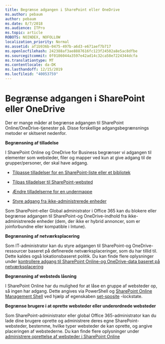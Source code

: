 ```yaml
---
title: Begrænse adgangen i SharePoint eller OneDrive
ms.author: pebaum
author: pebaum
ms.date: 8/7/2018
ms.audience: ITPro
ms.topic: article
ROBOTS: NOINDEX, NOFOLLOW
localization_priority: Normal
ms.assetid: af1b936b-0475-497b-a6d3-e671aef7b717
ms.openlocfilehash: 242388af3ae8887616fc123f24502a8e5ac8dfbe
ms.sourcegitcommit: 0f0186044a3597e42ad14c32ca58e7224344dcfa
ms.translationtype: MT
ms.contentlocale: da-DK
ms.lasthandoff: 12/15/2019
ms.locfileid: "40053759"
---
```

# <a name="restrict-access-in-sharepoint-or-onedrive"></a>Begrænse adgangen i SharePoint eller OneDrive

Der er mange måder at begrænse adgangen til SharePoint Online/OneDrive-tjenester på. Disse forskellige adgangsbegrænsnings metoder er skitseret nedenfor. 

**Begrænsning af tilladelse**

I SharePoint Online og OneDrive for Business begrænser vi adgangen til elementer som websteder, filer og mapper ved kun at give adgang til de grupper/personer, der skal have adgang.

- [Tilpasse tilladelser for en SharePoint-liste eller et bibliotek](https://support.office.com/article/Customize-permissions-for-a-SharePoint-list-or-library-02d770f3-59eb-4910-a608-5f84cc297782)

- [Tilpas tilladelser til SharePoint-websted](https://docs.microsoft.com/sharepoint/customize-sharepoint-site-permissions)

- [Ændre tilladelserne for en undermappe](https://support.office.com/article/Change-the-permissions-on-a-subfolder-5427BD7C-F20A-4F75-8CF2-5359DD45A1A6)

- [Styre adgang fra ikke-administrerede enheder](https://docs.microsoft.com/sharepoint/control-access-from-unmanaged-devices)

Som SharePoint-eller Global administrator i Office 365 kan du blokere eller begrænse adgangen til SharePoint-og OneDrive-indhold fra ikke-administrerede enheder (dem, der ikke er hybrid annoncer, som er joinforbundne eller kompatible i Intune).

**Begrænsning af netværksplacering**

Som IT-administrator kan du styre adgangen til SharePoint-og OneDrive-ressourcer baseret på definerede netværksplaceringer, som du har tillid til. Dette kaldes også lokationsbaseret politik. Du kan finde flere oplysninger under [kontrollere adgang til SharePoint Online-og OneDrive-data baseret på netværksplacering](https://docs.microsoft.com/sharepoint/control-access-based-on-network-location)

**Begrænsning af websteds låsning** 

I SharePoint Online har du mulighed for at låse en gruppe af websteder op, så ingen har adgang. Dette angives via PowerShell og [SharePoint Online Management Shell](https://docs.microsoft.com/powershell/sharepoint/sharepoint-online/connect-sharepoint-online?view=sharepoint-ps) ved hjælp af egenskaben [set-sposite](https://docs.microsoft.com/powershell/module/sharepoint-online/set-sposite?view=sharepoint-ps) -lockstate.

**Begrænse brugere i at oprette websteder eller underordnede websteder**

Som SharePoint-administrator eller global Office 365-administrator kan du lade dine brugere oprette og administrere deres egne SharePoint-websteder, bestemme, hvilke typer websteder de kan oprette, og angive placeringen af webstederne. Du kan finde flere oplysninger under [administrere oprettelse af websteder i SharePoint Online](https://docs.microsoft.com/sharepoint/manage-site-creation)

